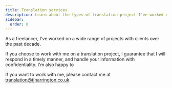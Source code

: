 ```yaml
---
title: Translation services
description: Learn about the types of translation project I've worked on.
sidebar:
  order: 0
---
```


As a freelancer, I've worked on a wide range of projects with clients over the past decade.



If you choose to work with me on a translation project, I guarantee that I will respond in a timely manner, and handle your information with confidentiality. I'm also happy to 

If you want to work with me, please contact me at <a href= "mailto: translation@tjharrington.co.uk"> translation@tjharrington.co.uk</a>.